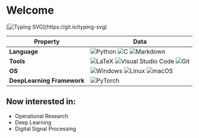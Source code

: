 # Welcome
[![Typing SVG](https://readme-typing-svg.demolab.com?font=Ubuntu&pause=1000&center=true&vCenter=true&width=435&lines=Welcome+to+my+profile+!+👋;I+am+always+learning+new+things;On+the+way+to+become+better;Hope+to+communicate+with+you+!)](https://git.io/typing-svg)

| Property | Data     |
|----------|----------|
| **Language** | ![Python](https://img.shields.io/static/v1?style=for-the-badge&message=Python&color=3776AB&logo=Python&logoColor=FFFFFF&label=) ![C](https://img.shields.io/static/v1?style=for-the-badge&message=C&color=222222&logo=C&logoColor=A8B9CC&label=) ![Markdown](https://img.shields.io/static/v1?style=for-the-badge&message=Markdown&color=000000&logo=Markdown&logoColor=FFFFFF&label=) |
|**Tools** | ![LaTeX](https://img.shields.io/static/v1?style=for-the-badge&message=LaTeX&color=008080&logo=LaTeX&logoColor=FFFFFF&label=) ![Visual Studio Code](https://img.shields.io/static/v1?style=for-the-badge&message=Visual+Studio+Code&color=007ACC&logo=Visual+Studio+Code&logoColor=FFFFFF&label=) ![Git](https://img.shields.io/static/v1?style=for-the-badge&message=Git&color=F05032&logo=Git&logoColor=FFFFFF&label=)|
|**OS**        | ![Windows](https://img.shields.io/static/v1?style=for-the-badge&message=Windows&color=0078D4&logo=Windows&logoColor=FFFFFF&label=) ![Linux](https://img.shields.io/static/v1?style=for-the-badge&message=Linux&color=222222&logo=Linux&logoColor=FCC624&label=) ![macOS](https://img.shields.io/static/v1?style=for-the-badge&message=macOS&color=000000&logo=macOS&logoColor=FFFFFF&label=) |
|**DeepLearning Framework**| ![PyTorch](https://img.shields.io/static/v1?style=for-the-badge&message=PyTorch&color=EE4C2C&logo=PyTorch&logoColor=FFFFFF&label=) |

## Now interested in: 
- Operational Research
- Deep Learning
- Digital Signal Processing
<!---
HolyDDL/HolyDDL is a ✨ special ✨ repository because its `README.md` (this file) appears on your GitHub profile.
You can click the Preview link to take a look at your changes.
--->
